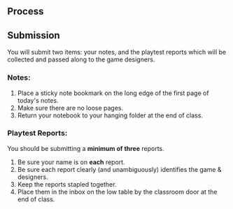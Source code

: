 [slides]: <>

## Process

## Submission

You will submit two items: your notes, and the playtest reports which will be collected and passed along to the game designers.

### Notes:

1. Place a sticky note bookmark on the long edge of the first page of today's notes.
1. Make sure there are no loose pages.
1. Return your notebook to your hanging folder at the end of class.

### Playtest Reports:

You should be submitting a **minimum of three** reports.

1. Be sure your name is on **each** report.
1. Be sure each report clearly (and unambiguously) identifies the game & designers.
1. Keep the reports stapled together.
1. Place them in the inbox on the low table by the classroom door at the end of class.

